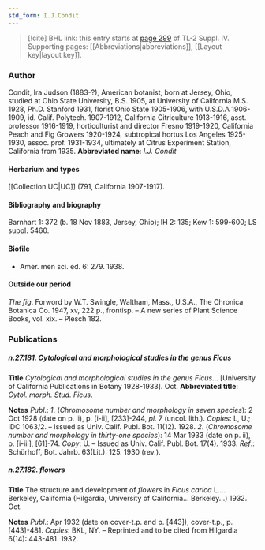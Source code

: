 ```yaml
---
std_form: I.J.Condit
---
```


> [!cite] BHL link: this entry starts at [page 299](https://www.biodiversitylibrary.org/page/33265976) of TL-2 Suppl. IV.
> Supporting pages: [[Abbreviations|abbreviations]], [[Layout key|layout key]].

### Author

Condit, Ira Judson (1883-?), American botanist, born at Jersey, Ohio, studied at Ohio State University, B.S. 1905, at University of California M.S. 1928, Ph.D. Stanford 1931, florist Ohio State 1905-1906, with U.S.D.A 1906-1909, id. Calif. Polytech. 1907-1912, California Citriculture 1913-1916, asst. professor 1916-1919, horticulturist and director Fresno 1919-1920, California Peach and Fig Growers 1920-1924, subtropical hortus Los Angeles 1925-1930, assoc. prof. 1931-1934, ultimately at Citrus Experiment Station, California from 1935. 
**Abbreviated name**: *I.J. Condit*

#### Herbarium and types

[[Collection UC|UC]] (791, California 1907-1917).

#### Bibliography and biography

Barnhart 1: 372 (b. 18 Nov 1883, Jersey, Ohio); IH 2: 135; Kew 1: 599-600; LS suppl. 5460.

#### Biofile

- Amer. men sci. ed. 6: 279. 1938.

#### Outside our period

*The fig*. Forword by W.T. Swingle, Waltham, Mass., U.S.A., The Chronica Botanica Co. 1947, xv, 222 p., frontisp. – A new series of Plant Science Books, vol. xix. – Plesch 182.

### Publications

##### n.27.181. Cytological and morphological studies in the genus Ficus

**Title**
*Cytological and morphological studies in the genus Ficus*... \[University of California Publications in Botany 1928-1933\]. Oct.
**Abbreviated title**: *Cytol. morph. Stud. Ficus*.

**Notes**
*Publ*.: *1*. (*Chromosome number and morphology in seven species*): 2 Oct 1928 (date on p. ii), p. \[i-ii\], \[233\]-244, *pl. 7* (uncol. lith.). *Copies*: L, U.; IDC 1063/2. – Issued as Univ. Calif. Publ. Bot. 11(12). 1928.
*2*. (*Chromosome number and morphology in thirty-one species*): 14 Mar 1933 (date on p. ii), p. \[i-iii\], \[61\]-74. *Copy*: U. – Issued as Univ. Calif. Publ. Bot. 17(4). 1933.
*Ref*.: Schürhoff, Bot. Jahrb. 63(Lit.): 125. 1930 (rev.).

##### n.27.182. flowers

**Title**
The structure and development of *flowers* in *Ficus carica* L.... Berkeley, California (Hilgardia, University of California... Berkeley...) 1932. Oct.

**Notes**
*Publ*.: Apr 1932 (date on cover-t.p. and p. \[443\]), cover-t.p., p. \[443\]-481. *Copies*: BKL, NY. – Reprinted and to be cited from Hilgardia 6(14): 443-481. 1932.


